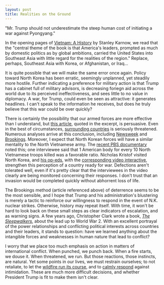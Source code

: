 ```yaml
---
layout: post
title: Realities on the Ground
---
```


"Mr. Trump should not underestimate the steep human cost of initiating a war against Pyongyang." <!--excerpt-->

In the opening pages of [Vietnam: A History](http://www.nytimes.com/1983/10/16/books/the-vietnam-war-recounted-and-relived.html) by Stanley Karnow, we read that the "central theme of the book is that America's leaders, prompted as much by domestic politics as by global ambitions, carried the United States into Southeast Asia with little regard for the realities of the region." Replace, perhaps, Southeast Asia with Korea, or Afghanistan, or Iraq...

It is quite possible that we will make the same error once again. Policy toward North Korea has been erratic, seemingly unplanned, yet steadily more hostile. Further indicating a preference for military action is that Trump has a cabinet full of military advisors, is decreasing foriegn aid across the world due to its perceived ineffectiveness, and sees little to no value in diplomacy. A war, for Trump, could even be seen as attractive: it generates headlines. I can't speak to the information he receives, but does he truly believe that this war could be over quickly? 

There is certainly the possibility that our armed forces are more effective than I understand, but [this article](https://www.nytimes.com/2017/12/06/opinion/north-korea-united-states-war.html?action=click&pgtype=Homepage&clickSource=story-heading&module=opinion-c-col-left-region&region=opinion-c-col-left-region&WT.nav=opinion-c-col-left-region), quoted in the excerpt, is persuasive. Even in the best of circumstances, [surrounding countries](https://www.armscontrolwonk.com/archive/1204499/kcn-eh-novembers-other-north-korean-developments/) is seriously threatened. Numerous analyses arrive at this conclusion, including [Newsweek](http://www.newsweek.com/2017/05/05/what-war-north-korea-looks-588861.html) and [Brookings](https://www.brookings.edu/on-the-record/an-expert-warns-that-a-preemptive-strike-on-north-korea-would-lead-to-very-big-war/). Moreover, I expect that North Korean forces will have a similar mentality to the North Vietnamese army. The [recent PBS documentary](http://www.pbs.org/kenburns/the-vietnam-war/home/) noted this; one interviewee said that 1 American body for every 10 North Vietnamese troops killed was a favorable ratio. Nicholas Kristof visited North Korea, and [his op-eds](https://www.nytimes.com/2017/11/29/opinion/north-korea-missiles-war.html?rref=collection%2Fcolumn%2FNicholas%20Kristof&action=click&contentCollection=Opinion&module=Collection&region=Marginalia&src=me&version=column&pgtype=article), with the [corresponding video interactive](https://www.nytimes.com/interactive/2017/11/28/opinion/columnists/missile-test-north-korea.html?action=click&contentCollection=Opinion&module=RelatedCoverage&region=Marginalia&pgtype=article), strengthen this perception of a country ready for war. Defections aren't tolerated well, even if it's pretty clear that the interviewees in the video clearly are being monitored concerning their responses. I don't trust that an invasion would be completed quickly without abhorrent loss of life. 

The Brookings method (article referenced above) of deterrence seems to be the most sensible, and I hope that Trump and his administration's blustering is merely a tactic to reinforce our willingness to respond in the event of N.K. nuclear strikes. Otherwise, history may repeat itself. With time, it won't be hard to look back on these small steps as clear indicators of escalation, and as warning signs. A few years ago, Christopher Clark wrote a book, [*The Sleepwalkers*](https://www.amazon.com/Sleepwalkers-How-Europe-Went-1914/dp/0061146668), about the lead up to World War 2. With an excellent portrayal of the power relationships and conflicting political interests across countries and their leaders, it stands to question: have we learned anything about the intangible forces and weaknesses in human nature that lead to conflict? 

I worry that we place too much emphasis on action in matters of international conflict. When punched, we punch back. When a fire starts, we douse it. When threatened, we run. But those reactions, those instincts, are natural. Yet some points in our lives, we must restrain ourselves; to not retaliate, to let the [wildfire run its course](https://www.nytimes.com/2017/08/06/science/let-forest-fires-burn-what-the-black-backed-woodpecker-knows.html), and to [calmly respond](https://www.nytimes.com/2017/10/26/opinion/the-madness-behind-trumps-madman-strategy.html?rref=collection%2Ftimestopic%2FCuban%20Missile%20Crisis%20(1962)&action=click&contentCollection=timestopics&region=stream&module=stream_unit&version=latest&contentPlacement=2&pgtype=collection) against intimidation. These are much more difficult decisions, and whether President Trump is fit to make them isn't clear. 

